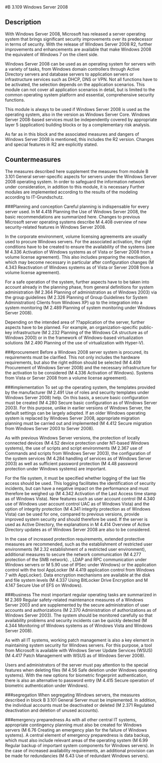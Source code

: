 #B 3.109 Windows Server 2008
## Description 
With Windows Server 2008, Microsoft has released a server operating system that brings significant security improvements over its predecessor in terms of security. With the release of Windows Server 2008 R2, further improvements and enhancements are available that make Windows 2008 the equivalent of Windows 7 on the client side.

Windows Server 2008 can be used as an operating system for servers with a variety of tasks, from Windows domain controllers through Active Directory servers and database servers to application servers or infrastructure services such as DHCP, DNS or VPN. Not all functions have to be activated, the selection depends on the application scenarios. This module can not cover all application scenarios in detail, but is limited to the common operating system platform and essential, comprehensive security functions.

This module is always to be used if Windows Server 2008 is used as the operating system, also in the version as Windows Server Core. Windows Server 2008-based services must be independently covered by appropriate layer 5 (application) building blocks or by a complementary risk analysis.

As far as in this block and the associated measures and dangers of Windows Server 2008 is mentioned, this includes the R2 version. Changes and special features in R2 are explicitly stated.



## Countermeasures 
The measures described here supplement the measures from module B 3.101 General server-specific aspects for servers under the Windows Server 2008 operating system. In order to safeguard the information network under consideration, in addition to this module, it is necessary Further modules are implemented according to the results of the modeling according to IT-Grundschutz.



###Planning and conception
Careful planning is indispensable for every server used. In M 4.418 Planning the Use of Windows Server 2008, the basic recommendations are summarized here. Changes to previous Microsoft server operating systems describe M 4.408 overview of new security-related features in Windows Server 2008.

In the corporate environment, volume licensing agreements are usually used to procure Windows servers. For the associated activation, the right conditions have to be created to ensure the availability of the systems (see M 4.336 Activation of Windows systems as of Vista or Server 2008 from a volume license agreement). This also includes preparing the reactivation, which may become necessary in particular after configuration changes (M 4.343 Reactivation of Windows systems as of Vista or Server 2008 from a volume license agreement).

For a safe operation of the system, further aspects have to be taken into account already in the planning phase, from general definitions for system administration (M 2.364 Planning of administration as of Windows 2003) via the group guidelines (M 2.326 Planning of Group Guidelines for System Administration) Clients from Windows XP) up to the integration into a system monitoring (M 2.489 Planning of system monitoring under Windows Server 2008).

Depending on the intended area of ??application of the server, further aspects have to be planned. For example, an organization-specific public-key infrastructure (M 2.232 Planning of the Windows CA structure as of Windows 2000) or in the framework of Windows-based virtualization solutions (M 2.490 Planning of the use of virtualization with Hyper-V).



###procurement
Before a Windows 2008 server system is procured, its requirements must be clarified. This not only includes the hardware requirements, but also the right edition should be selected (M 4.409 Procurement of Windows Server 2008) and the necessary infrastructure for the activation to be considered (M 4.336 Activation of Windows). Systems from Vista or Server 2008 from a volume license agreement).



###implementation
To set up the operating system, the templates provided by the manufacturer (M 2.491 Use of roles and security templates under Windows Server 2008) help. On this basis, a secure basic configuration must be created (M 4.280 Secure basic configuration as of Windows Server 2003). For this purpose, unlike in earlier versions of Windows Server, the default settings can be largely adopted. If an older Windows operating system is replaced by Windows Server 2008, appropriate migration planning must be carried out and implemented (M 4.412 Secure migration from Windows Server 2003 to Server 2008).

As with previous Windows Server versions, the protection of locally connected devices (M 4.52 device protection under NT-based Windows systems), the use of scripts and script environments (M 2.367 use of Commands and scripts from Windows Server 2003), the configuration of the system services (M 4.284 handling of services as of Windows Server 2003) as well as sufficient password protection (M 4.48 password protection under Windows systems) are important.

For the file system, it must be specified whether logging of the last file access should be used. This logging facilitates the identification of security incidents, but can have a negative impact on the performance and must therefore be weighed up (M 4.342 Activation of the Last Access time stamp as of Windows Vista). New features such as user account control (M 4.340 use of Windows user account control UAC as of Windows Vista) and the option of integrity protection (M 4.341 integrity protection as of Windows Vista) can be used for one, compared to previous versions, provide improved system security and should therefore be used. If the server is used as Active Directory, the explanations in M 4.414 Overview of Active Directory updates as of Windows Server 2008 are also to be considered.

In the case of increased protection requirements, extended protective measures are recommended, such as the establishment of restricted user environments (M 2.32 establishment of a restricted user environment), additional measures to secure the network communication (M 4.277 protection of the SMB network). , LDAP and RPC communication under Windows servers or M 5.90 use of IPSec under Windows) or the application control with the tool AppLocker (M 4.419 application control from Windows 7 with AppLocker). Data encryption mechanisms are available at the disk and file system levels (M 4.337 Using BitLocker Drive Encryption and M 4.147 Secure Use of EFS on Windows).



###business
The most important regular operating tasks are summarized in M 2.369 Regular safety-related maintenance measures of a Windows Server 2003 and are supplemented by the secure administration of user accounts and authorizations (M 2.370 Administration of authorizations as of Windows Server 2003). The system should be monitored carefully so that availability problems and security incidents can be quickly detected (M 4.344 Monitoring of Windows systems as of Windows Vista and Windows Server 2008).

As with all IT systems, working patch management is also a key element in maintaining system security for Windows servers. For this purpose, a tool from Microsoft is available with Windows Server Update Services (WSUS) (M 4.417 Patch Management with WSUS as of Windows Server 2008).

Users and administrators of the server must pay attention to the special features when deleting files (M 4.56 Safe deletion under Windows operating systems). With the new options for biometric fingerprint authentication, there is also an alternative to password entry (M 4.415 Secure operation of biometric authentication under Windows).



###segregation
When segregating Windows servers, the measures described in block B 3.101 General Server must be implemented. In addition, the individual accounts must be deactivated or deleted (M 2.371 Regulated deactivation and deletion of unused accounts).



###emergency preparedness
As with all other central IT systems, appropriate contingency planning must also be created for Windows servers (M 6.76 Creating an emergency plan for the failure of Windows systems). A central element of emergency preparedness is data backup, which must also include relevant areas of the operating system (M 6.99 Regular backup of important system components for Windows servers). In the case of increased availability requirements, an additional provision can be made for redundancies (M 6.43 Use of redundant Windows servers).



